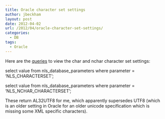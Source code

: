 ```yaml
---
title: Oracle character set settings
author: jbeckham
layout: post
date: 2012-04-02
url: /2012/04/oracle-character-set-settings/
categories:
  - DB
tags:
  - Oracle
---
```

Here are the [queries][1] to view the char and nchar character set settings:

select value from nls\_database\_parameters where parameter = &#8216;NLS_CHARACTERSET&#8217;;

select value from nls\_database\_parameters where parameter = &#8216;NLS\_NCHAR\_CHARACTERSET&#8217;;

These return AL32UTF8 for me, which apparently supersedes UTF8 (which is an older setting in Oracle for an older unicode specification which is missing some XML specific characters).

 [1]: http://www.adp-gmbh.ch/ora/database.html